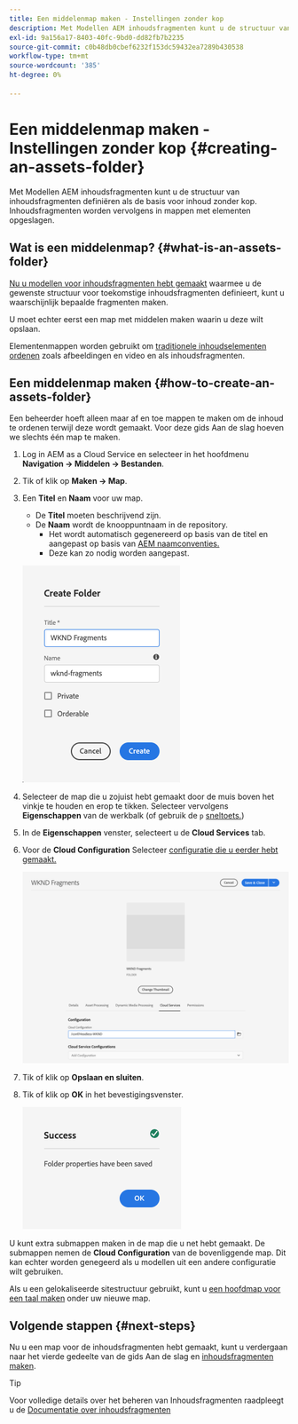 ```yaml
---
title: Een middelenmap maken - Instellingen zonder kop
description: Met Modellen AEM inhoudsfragmenten kunt u de structuur van inhoudsfragmenten definiëren als de basis voor inhoud zonder kop.
exl-id: 9a156a17-8403-40fc-9bd0-dd82fb7b2235
source-git-commit: c0b48db0cbef6232f153dc59432ea7289b430538
workflow-type: tm+mt
source-wordcount: '385'
ht-degree: 0%

---
```


# Een middelenmap maken - Instellingen zonder kop {#creating-an-assets-folder}

Met Modellen AEM inhoudsfragmenten kunt u de structuur van inhoudsfragmenten definiëren als de basis voor inhoud zonder kop. Inhoudsfragmenten worden vervolgens in mappen met elementen opgeslagen.

## Wat is een middelenmap? {#what-is-an-assets-folder}

[Nu u modellen voor inhoudsfragmenten hebt gemaakt](create-content-model.md) waarmee u de gewenste structuur voor toekomstige inhoudsfragmenten definieert, kunt u waarschijnlijk bepaalde fragmenten maken.

U moet echter eerst een map met middelen maken waarin u deze wilt opslaan.

Elementenmappen worden gebruikt om [traditionele inhoudselementen ordenen](/help/assets/manage-digital-assets.md) zoals afbeeldingen en video en als inhoudsfragmenten.

## Een middelenmap maken {#how-to-create-an-assets-folder}

Een beheerder hoeft alleen maar af en toe mappen te maken om de inhoud te ordenen terwijl deze wordt gemaakt. Voor deze gids Aan de slag hoeven we slechts één map te maken.

1. Log in AEM as a Cloud Service en selecteer in het hoofdmenu **Navigation -> Middelen -> Bestanden**.
1. Tik of klik op **Maken -> Map**.
1. Een **Titel** en **Naam** voor uw map.
   * De **Titel** moeten beschrijvend zijn.
   * De **Naam** wordt de knooppuntnaam in de repository.
      * Het wordt automatisch gegenereerd op basis van de titel en aangepast op basis van [AEM naamconventies.](/help/implementing/developing/introduction/naming-conventions.md)
      * Deze kan zo nodig worden aangepast.

   ![Map maken](../assets/assets-folder-create.png)
1. Selecteer de map die u zojuist hebt gemaakt door de muis boven het vinkje te houden en erop te tikken. Selecteer vervolgens **Eigenschappen** van de werkbalk (of gebruik de `p` [sneltoets.](/help/sites-cloud/authoring/getting-started/keyboard-shortcuts.md))
1. In de **Eigenschappen** venster, selecteert u de **Cloud Services** tab.
1. Voor de **Cloud Configuration** Selecteer [configuratie die u eerder hebt gemaakt.](create-configuration.md)

   ![Map met middelen configureren](../assets/assets-folder-configure.png)
1. Tik of klik op **Opslaan en sluiten**.
1. Tik of klik op **OK** in het bevestigingsvenster.

   ![Bevestigingsvenster](../assets/assets-folder-confirmation.png)

U kunt extra submappen maken in de map die u net hebt gemaakt. De submappen nemen de **Cloud Configuration** van de bovenliggende map. Dit kan echter worden genegeerd als u modellen uit een andere configuratie wilt gebruiken.

Als u een gelokaliseerde sitestructuur gebruikt, kunt u [een hoofdmap voor een taal maken](/help/assets/translate-assets.md) onder uw nieuwe map.

## Volgende stappen {#next-steps}

Nu u een map voor de inhoudsfragmenten hebt gemaakt, kunt u verdergaan naar het vierde gedeelte van de gids Aan de slag en [inhoudsfragmenten maken](create-content-fragment.md).

>[!TIP]
>
>Voor volledige details over het beheren van Inhoudsfragmenten raadpleegt u de [Documentatie over inhoudsfragmenten](/help/sites-cloud/administering/content-fragments/content-fragments.md)
